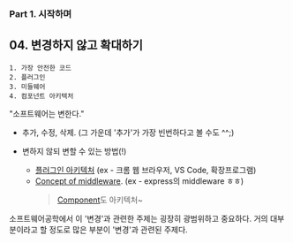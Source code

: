 ### Part 1. 시작하며

## 04. 변경하지 않고 확대하기

```
1. 가장 안전한 코드
2. 플러그인
3. 미들웨어
4. 컴포넌트 아키텍처
```

"소프트웨어는 변한다."

- 추가, 수정, 삭제. (그 가운데 '추가'가 가장 빈번하다고 볼 수도 ^^;)
- 변하지 않되 변할 수 있는 방법(!)

  - [플러그인 아키텍처](https://ko.wikipedia.org/wiki/%ED%94%8C%EB%9F%AC%EA%B7%B8%EC%9D%B8)
    (ex - 크롬 웹 브라우저, VS Code, 확장프로그램)
  - [Concept of middleware](https://ko.wikipedia.org/wiki/%EB%AF%B8%EB%93%A4%EC%9B%A8%EC%96%B4).
    (ex - express의 middleware ㅎㅎ)
    > [Component](https://ko.wikipedia.org/wiki/%EC%BB%B4%ED%8F%AC%EB%84%8C%ED%8A%B8_%EA%B8%B0%EB%B0%98_%EC%86%8C%ED%94%84%ED%8A%B8%EC%9B%A8%EC%96%B4_%EA%B3%B5%ED%95%99)도 아키텍처~

소프트웨어공학에서 이 '변경'과 관련한 주제는 굉장히 광범위하고 중요하다. 거의 대부분이라고 할 정도로 많은 부분이 '변경'과 관련된 주제다.
